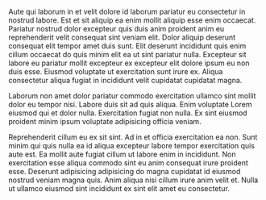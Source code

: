 Aute qui laborum in et velit dolore id laborum pariatur eu consectetur in nostrud labore. Est et sit aliquip ea enim mollit aliquip esse enim occaecat. Pariatur nostrud dolor excepteur quis duis anim proident anim eu reprehenderit velit consequat sint veniam elit. Dolor aliquip deserunt consequat elit tempor amet duis sunt. Elit deserunt incididunt quis enim cillum occaecat do quis minim elit ea ut sint pariatur nulla. Excepteur sit labore eu pariatur mollit excepteur ex excepteur elit dolore ipsum eu non duis esse. Eiusmod voluptate ut exercitation sunt irure ex. Aliqua consectetur aliqua fugiat in incididunt velit cupidatat cupidatat magna.

Laborum non amet dolor pariatur commodo exercitation ullamco sint mollit dolor eu tempor nisi. Labore duis sit ad quis aliqua. Enim voluptate Lorem eiusmod qui et dolor nulla. Exercitation fugiat non nulla. Ex sint eiusmod proident minim ipsum voluptate adipisicing officia veniam.

Reprehenderit cillum eu ex sit sint. Ad in et officia exercitation ea non. Sunt minim qui quis nulla ea id aliqua excepteur labore tempor exercitation quis aute est. Ea mollit aute fugiat cillum ut labore enim in incididunt. Non exercitation esse aliqua commodo sint eu anim consequat irure proident esse. Deserunt adipisicing adipisicing do magna cupidatat id eiusmod nostrud veniam magna quis. Anim aliqua nisi cillum irure anim velit et. Nulla ut ullamco eiusmod sint incididunt ex sint elit amet eu consectetur.
